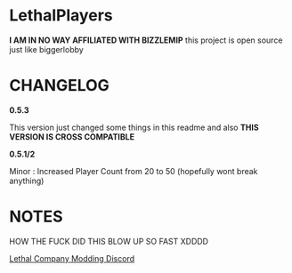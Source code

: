 # LethalPlayers

**I AM IN NO WAY AFFILIATED WITH BIZZLEMIP**
this project is open source just like biggerlobby

# CHANGELOG

**0.5.3**

This version just changed some things in this readme and also
**THIS VERSION IS CROSS COMPATIBLE**


**0.5.1/2**

Minor : Increased Player Count from 20 to 50
(hopefully wont break anything)

# NOTES

 HOW THE FUCK DID THIS BLOW UP SO FAST XDDDD

 [Lethal Company Modding Discord](https://discord.com/invite/GVVFX2cd)